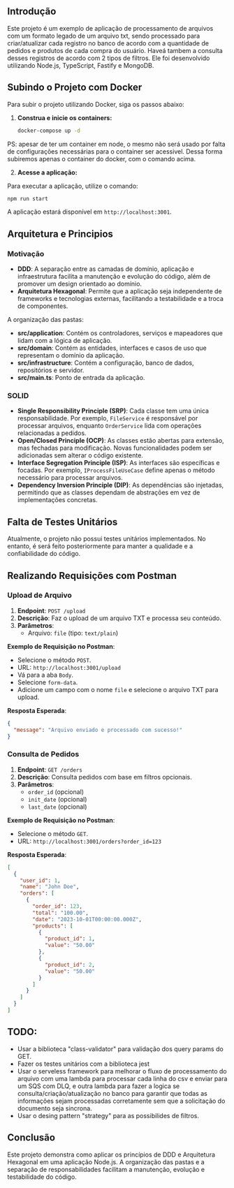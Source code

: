 ## Introdução

Este projeto é um exemplo de aplicação de processamento de arquivos com um formato legado de um arquivo txt, sendo processado para criar/atualizar cada registro no banco de acordo com a quantidade de pedidos e produtos de cada compra do usuário. Haveá tambem a consulta desses registros de acordo com 2 tipos de filtros.
Ele foi desenvolvido utilizando Node.js, TypeScript, Fastify e MongoDB.

## Subindo o Projeto com Docker

Para subir o projeto utilizando Docker, siga os passos abaixo:

1. **Construa e inicie os containers:**

   ```bash
   docker-compose up -d
   ```

PS: apesar de ter um container em node, o mesmo não será usado por falta de configurações necessárias para o container ser acessivel.
Dessa forma subiremos apenas o container do docker, com o comando acima.

2. **Acesse a aplicação:**

Para executar a aplicação, utilize o comando:

```bash
npm run start
```

A aplicação estará disponível em `http://localhost:3001`.

## Arquitetura e Principios

### Motivação

- **DDD**: A separação entre as camadas de domínio, aplicação e infraestrutura facilita a manutenção e evolução do código, além de promover um design orientado ao domínio.
- **Arquitetura Hexagonal**: Permite que a aplicação seja independente de frameworks e tecnologias externas, facilitando a testabilidade e a troca de componentes.

A organização das pastas:

- **src/application**: Contém os controladores, serviços e mapeadores que lidam com a lógica de aplicação.
- **src/domain**: Contém as entidades, interfaces e casos de uso que representam o domínio da aplicação.
- **src/infrastructure**: Contém a configuração, banco de dados, repositórios e servidor.
- **src/main.ts**: Ponto de entrada da aplicação.

### SOLID

- **Single Responsibility Principle (SRP)**: Cada classe tem uma única responsabilidade. Por exemplo, `FileService` é responsável por processar arquivos, enquanto `OrderService` lida com operações relacionadas a pedidos.
- **Open/Closed Principle (OCP)**: As classes estão abertas para extensão, mas fechadas para modificação. Novas funcionalidades podem ser adicionadas sem alterar o código existente.
- **Interface Segregation Principle (ISP)**: As interfaces são específicas e focadas. Por exemplo, `IProcessFileUseCase` define apenas o método necessário para processar arquivos.
- **Dependency Inversion Principle (DIP)**: As dependências são injetadas, permitindo que as classes dependam de abstrações em vez de implementações concretas.

## Falta de Testes Unitários

Atualmente, o projeto não possui testes unitários implementados. No entanto, é será feito posteriormente para manter a qualidade e a confiabilidade do código.

## Realizando Requisições com Postman

### Upload de Arquivo

1. **Endpoint**: `POST /upload`
2. **Descrição**: Faz o upload de um arquivo TXT e processa seu conteúdo.
3. **Parâmetros**:
   - Arquivo: `file` (tipo: `text/plain`)

**Exemplo de Requisição no Postman**:

- Selecione o método `POST`.
- URL: `http://localhost:3001/upload`
- Vá para a aba `Body`.
- Selecione `form-data`.
- Adicione um campo com o nome `file` e selecione o arquivo TXT para upload.

**Resposta Esperada**:

```json
{
  "message": "Arquivo enviado e processado com sucesso!"
}
```

### Consulta de Pedidos

1. **Endpoint**: `GET /orders`
2. **Descrição**: Consulta pedidos com base em filtros opcionais.
3. **Parâmetros**:
   - `order_id` (opcional)
   - `init_date` (opcional)
   - `last_date` (opcional)

**Exemplo de Requisição no Postman**:

- Selecione o método `GET`.
- URL: `http://localhost:3001/orders?order_id=123`

**Resposta Esperada**:

```json
[
  {
    "user_id": 1,
    "name": "John Doe",
    "orders": [
      {
        "order_id": 123,
        "total": "100.00",
        "date": "2023-10-01T00:00:00.000Z",
        "products": [
          {
            "product_id": 1,
            "value": "50.00"
          },
          {
            "product_id": 2,
            "value": "50.00"
          }
        ]
      }
    ]
  }
]
```

## TODO:

- Usar a biblioteca "class-validator" para validação dos query params do GET.
- Fazer os testes unitários com a biblioteca jest
- Usar o serveless framework para melhorar o fluxo de processamento do arquivo com uma lambda para processar cada linha do csv e enviar para um SQS com DLQ, e outra lambda para fazer a logica se consulta/criação/atualização no banco para garantir que todas as informações sejam processadas corretamente sem que a solicitação do documento seja sincrona.
- Usar o desing pattern "strategy" para as possibilides de filtros.

## Conclusão

Este projeto demonstra como aplicar os princípios de DDD e Arquitetura Hexagonal em uma aplicação Node.js. A organização das pastas e a separação de responsabilidades facilitam a manutenção, evolução e testabilidade do código.

```

```

